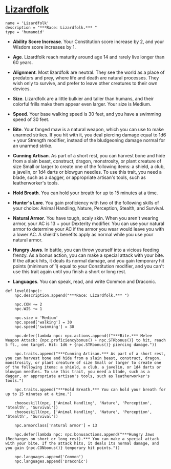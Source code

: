 # [Lizardfolk](../Creatures/Lizardfolk.md)

```
name = 'Lizardfolk'
description = "***Race: Lizardfolk.*** "
type = 'humanoid'
```

* **Ability Score Increase**. Your Constitution score increase by 2, and your Wisdom score increases by 1.

* **Age**. Lizardfolk reach maturity around age 14 and rarely live longer than 60 years.

* **Alignment**. Most lizardfolk are neutral. They see the world as a place of predators and prey, where life and death are natural processes. They wish only to survive, and prefer to leave other creatures to their own devices.

* **Size**. Lizardfolk are a little bulkier and taller than humans, and their colorful frills make them appear even larger. Your size is Medium.

* **Speed**. Your base walking speed is 30 feet, and you have a swimming speed of 30 feet.

* **Bite**. Your fanged maw is a natural weapon, which you can use to make unarmed strikes. If you hit with it, you deal piercing damage equal to 1d6 + your Strength modifier, instead of the bludgeoning damage normal for an unarmed strike.

* **Cunning Artisan**. As part of a short rest, you can harvest bone and hide from a slain beast, construct, dragon, monstrosity, or plant creature of size Small or larger to create one of the following items: a shield, a club, a javelin, or 1d4 darts or blowgun needles. To use this trait, you need a blade, such as a dagger, or appropriate artisan's tools, such as leatherworker's tools.

* **Hold Breath**. You can hold your breath for up to 15 minutes at a time.

* **Hunter's Lore**. You gain proficiency with two of the following skills of your choice: Animal Handling, Nature, Perception, Stealth, and Survival.

* **Natural Armor**. You have tough, scaly skin. When you aren't wearing armor, your AC is 13 + your Dexterity modifier. You can use your natural armor to determine your AC if the armor you wear would leave you with a lower AC. A shield's benefits apply as normal while you use your natural armor.

* **Hungry Jaws**. In battle, you can throw yourself into a vicious feeding frenzy. As a bonus action, you can make a special attack with your bite. If the attack hits, it deals its normal damage, and you gain temporary hit points (minimum of 1) equal to your Constitution modifier, and you can't use this trait again until you finish a short or long rest.

* **Languages**. You can speak, read, and write Common and Draconic.

```
def level0(npc):
    npc.description.append("***Race: Lizardfolk.*** ")

    npc.CON += 2
    npc.WIS += 1

    npc.size = 'Medium'
    npc.speed['walking'] = 30
    npc.speed['swimming'] = 30

    npc.defer(lambda npc: npc.actions.append(f"***Bite.*** Melee Weapon Attack: {npc.proficiencybonus() + npc.STRbonus()} to hit, reach 5 ft., one target. Hit: 1d6 + {npc.STRbonus()} piercing damage."))

    npc.traits.append("***Cunning Artisan.*** As part of a short rest, you can harvest bone and hide from a slain beast, construct, dragon, monstrosity, or plant creature of size Small or larger to create one of the following items: a shield, a club, a javelin, or 1d4 darts or blowgun needles. To use this trait, you need a blade, such as a dagger, or appropriate artisan's tools, such as leatherworker's tools.")

    npc.traits.append("***Hold Breath.*** You can hold your breath for up to 15 minutes at a time.")

    chooseskill(npc, ['Animal Handling', 'Nature', 'Perception', 'Stealth', 'Survival'])
    chooseskill(npc, ['Animal Handling', 'Nature', 'Perception', 'Stealth', 'Survival'])

    npc.armorclass['natural armor'] = 13

    npc.defer(lambda npc: npc.bonusactions.append("***Hungry Jaws (Recharges on short or long rest).*** You can make a special attack with your bite. If the attack hits, it deals its normal damage, and you gain {npc.CONbonus()} temporary hit points."))

    npc.languages.append('Common')
    npc.languages.append('Draconic')
```